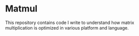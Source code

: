 # Matmul
This repository contains code I write to understand how matrix multiplication is optimized in various platform and language.
